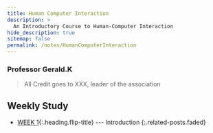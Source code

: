 ```yaml
---
title: Human Computer Interaction
description: >
  An Introductory Course to Human-Computer Interaction
hide_description: true
sitemap: false
permalink: /notes/HumanComputerInteraction
---
```


### Professor Gerald.K

> All Credit goes to XXX, leader of the association


## Weekly Study
* [WEEK 1]{:.heading.flip-title} --- Introduction
{:.related-posts.faded}


[WEEK 1]: ./2022-09-05-Week1.md
